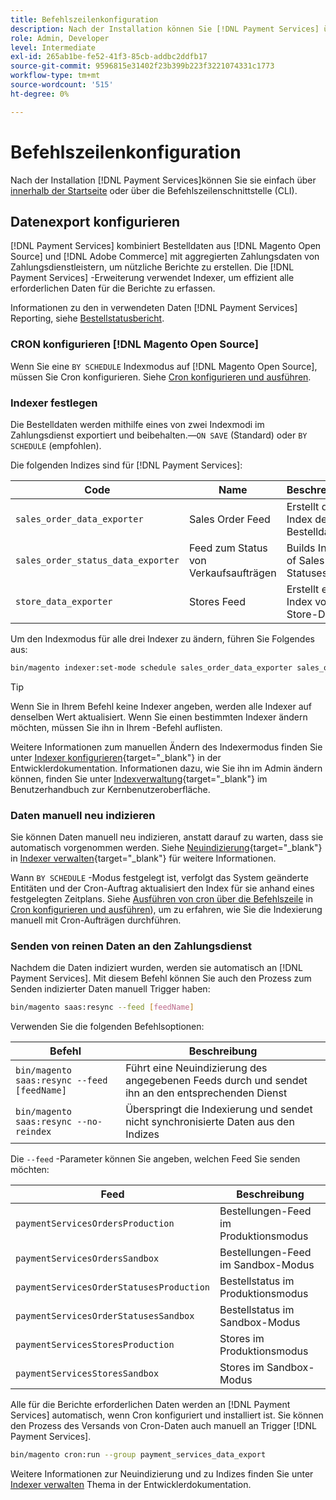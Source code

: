 ```yaml
---
title: Befehlszeilenkonfiguration
description: Nach der Installation können Sie [!DNL Payment Services] über die Befehlszeilenschnittstelle (CLI).
role: Admin, Developer
level: Intermediate
exl-id: 265ab1be-fe52-41f3-85cb-addbc2ddfb17
source-git-commit: 9596815e31402f23b399b223f3221074331c1773
workflow-type: tm+mt
source-wordcount: '515'
ht-degree: 0%

---
```


# Befehlszeilenkonfiguration

Nach der Installation [!DNL Payment Services]können Sie sie einfach über [innerhalb der Startseite](payments-home.md) oder über die Befehlszeilenschnittstelle (CLI).

## Datenexport konfigurieren

[!DNL Payment Services] kombiniert Bestelldaten aus [!DNL Magento Open Source] und [!DNL Adobe Commerce] mit aggregierten Zahlungsdaten von Zahlungsdienstleistern, um nützliche Berichte zu erstellen. Die [!DNL Payment Services] -Erweiterung verwendet Indexer, um effizient alle erforderlichen Daten für die Berichte zu erfassen.

Informationen zu den in verwendeten Daten [!DNL Payment Services] Reporting, siehe [Bestellstatusbericht](order-payment-status.md#data-used-in-the-report).

### CRON konfigurieren [!DNL Magento Open Source]

Wenn Sie eine `BY SCHEDULE` Indexmodus auf [!DNL Magento Open Source], müssen Sie Cron konfigurieren. Siehe [Cron konfigurieren und ausführen](https://devdocs.magento.com/guides/v2.4/config-guide/cli/config-cli-subcommands-cron.html).

### Indexer festlegen

Die Bestelldaten werden mithilfe eines von zwei Indexmodi im Zahlungsdienst exportiert und beibehalten.—`ON SAVE` (Standard) oder `BY SCHEDULE` (empfohlen).

Die folgenden Indizes sind für [!DNL Payment Services]:

| Code | Name | Beschreibung |
|    ---    |  ---  |  ---  |
| `sales_order_data_exporter` | Sales Order Feed | Erstellt den Index der Bestelldaten |
| `sales_order_status_data_exporter` | Feed zum Status von Verkaufsaufträgen | Builds Index of Sales Order Statuses data |
| `store_data_exporter` | Stores Feed | Erstellt einen Index von Store-Daten |

Um den Indexmodus für alle drei Indexer zu ändern, führen Sie Folgendes aus:

```bash
bin/magento indexer:set-mode schedule sales_order_data_exporter sales_order_status_data_exporter store_data_exporter
```

>[!TIP]
>
>Wenn Sie in Ihrem Befehl keine Indexer angeben, werden alle Indexer auf denselben Wert aktualisiert. Wenn Sie einen bestimmten Indexer ändern möchten, müssen Sie ihn in Ihrem -Befehl auflisten.

Weitere Informationen zum manuellen Ändern des Indexermodus finden Sie unter [Indexer konfigurieren](https://devdocs.magento.com/guides/v2.4/config-guide/cli/config-cli-subcommands-index.html#configure-indexers){target=&quot;_blank&quot;} in der Entwicklerdokumentation. Informationen dazu, wie Sie ihn im Admin ändern können, finden Sie unter [Indexverwaltung](https://docs.magento.com/user-guide/system/index-management.html#change-the-index-mode){target=&quot;_blank&quot;} im Benutzerhandbuch zur Kernbenutzeroberfläche.

### Daten manuell neu indizieren

Sie können Daten manuell neu indizieren, anstatt darauf zu warten, dass sie automatisch vorgenommen werden. Siehe [Neuindizierung](https://devdocs.magento.com/guides/v2.4/config-guide/cli/config-cli-subcommands-index.html#reindex){target=&quot;_blank&quot;} in [Indexer verwalten](https://devdocs.magento.com/guides/v2.4/config-guide/cli/config-cli-subcommands-index.html){target=&quot;_blank&quot;} für weitere Informationen.

Wann `BY SCHEDULE` -Modus festgelegt ist, verfolgt das System geänderte Entitäten und der Cron-Auftrag aktualisiert den Index für sie anhand eines festgelegten Zeitplans. Siehe [Ausführen von cron über die Befehlszeile](https://devdocs.magento.com/guides/v2.4/config-guide/cli/config-cli-subcommands-cron.html#config-cli-cron-group-run) in [Cron konfigurieren und ausführen](https://devdocs.magento.com/guides/v2.4/config-guide/cli/config-cli-subcommands-cron.html)), um zu erfahren, wie Sie die Indexierung manuell mit Cron-Aufträgen durchführen.

### Senden von reinen Daten an den Zahlungsdienst

Nachdem die Daten indiziert wurden, werden sie automatisch an [!DNL Payment Services]. Mit diesem Befehl können Sie auch den Prozess zum Senden indizierter Daten manuell Trigger haben:

```bash
bin/magento saas:resync --feed [feedName]
```

Verwenden Sie die folgenden Befehlsoptionen:

| Befehl | Beschreibung |
|  ---  |  ---  |
| `bin/magento saas:resync --feed [feedName]` | Führt eine Neuindizierung des angegebenen Feeds durch und sendet ihn an den entsprechenden Dienst |
| `bin/magento saas:resync --no-reindex` | Überspringt die Indexierung und sendet nicht synchronisierte Daten aus den Indizes |

Die `--feed` -Parameter können Sie angeben, welchen Feed Sie senden möchten:

| Feed | Beschreibung |
|  ---  |  ---  |
| `paymentServicesOrdersProduction` | Bestellungen-Feed im Produktionsmodus |
| `paymentServicesOrdersSandbox` | Bestellungen-Feed im Sandbox-Modus |
| `paymentServicesOrderStatusesProduction` | Bestellstatus im Produktionsmodus |
| `paymentServicesOrderStatusesSandbox` | Bestellstatus im Sandbox-Modus |
| `paymentServicesStoresProduction` | Stores im Produktionsmodus |
| `paymentServicesStoresSandbox` | Stores im Sandbox-Modus |

Alle für die Berichte erforderlichen Daten werden an [!DNL Payment Services] automatisch, wenn Cron konfiguriert und installiert ist. Sie können den Prozess des Versands von Cron-Daten auch manuell an Trigger [!DNL Payment Services].

```bash
bin/magento cron:run --group payment_services_data_export
```

Weitere Informationen zur Neuindizierung und zu Indizes finden Sie unter [Indexer verwalten](https://devdocs.magento.com/guides/v2.4/config-guide/cli/config-cli-subcommands-index.html) Thema in der Entwicklerdokumentation.

